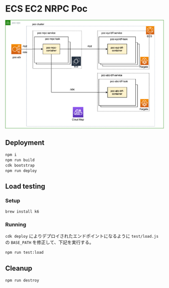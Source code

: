 # ECS EC2 NRPC Poc

![infrastructure](infra.png)

## Deployment

```sh
npm i
npm run build
cdk bootstrap
npm run deploy
```

## Load testing

### Setup

```sh
brew install k6
```

### Running

`cdk deploy` によりデプロイされたエンドポイントになるように `test/load.js` の `BASE_PATH` を修正して、下記を実行する。  

```sh
npm run test:load
```

## Cleanup

```sh
npm run destroy
```
